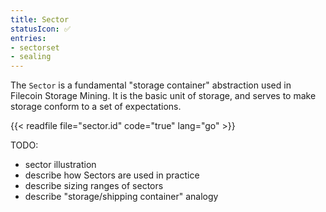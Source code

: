 ```yaml
---
title: Sector
statusIcon: ✅
entries:
- sectorset
- sealing
---
```


The `Sector` is a fundamental "storage container" abstraction used in Filecoin Storage Mining. It is the basic unit of storage,
and serves to make storage conform to a set of expectations.

{{< readfile file="sector.id" code="true" lang="go" >}}


TODO:

- sector illustration
- describe how Sectors are used in practice
- describe sizing ranges of sectors
- describe "storage/shipping container" analogy
